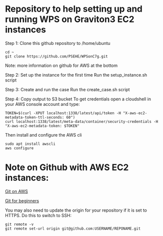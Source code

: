 # Repository to help setting up and running WPS on Graviton3 EC2 instances
Step 1: Clone this github repository to /home/ubuntu
```
cd ~
git clone https://github.com/PSEHE/WPSonC7g.git
```
Note: more information on github for AWS at the bottom

Step 2: Set up the instance for the first time
Run the setup_instance.sh script

Step 3: Create and run the case
Run the create_case.sh script

Step 4: Copy output to S3 bucket
To get credentials open a cloudshell in your AWS console account and type:
```
TOKEN=$(curl -XPUT localhost:1338/latest/api/token -H "X-aws-ec2-metadata-token-ttl-seconds: 60")
curl localhost:1338/latest/meta-data/container/security-credentials -H "X-aws-ec2-metadata-token: $TOKEN"
```
Then install and configure the AWS cli
```
sudo apt install awscli
aws configure
```



# Note on Github with AWS EC2 instances:

[Git on AWS](https://www.youtube.com/watch?v=RGOj5yH7evk)

[Git for beginners](https://www.youtube.com/watch?v=J_yt1IzXPes)


You may also need to update the origin for your repository if it is set to HTTPS. Do this to switch to SSH:

```
git remote -v
git remote set-url origin git@github.com:USERNAME/REPONAME.git
```
